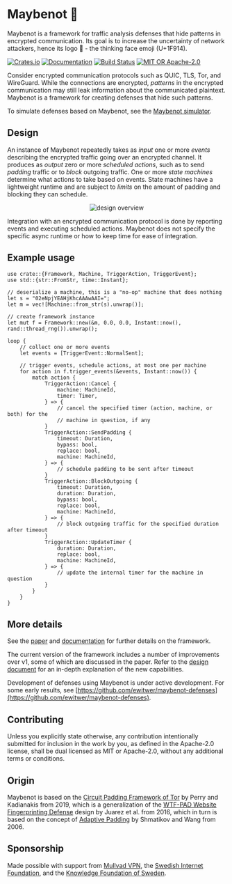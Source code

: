 # Maybenot 🤔

Maybenot is a framework for traffic analysis defenses that hide patterns in
encrypted communication. Its goal is to increase the uncertainty of network
attackers, hence its logo 🤔 - the thinking face emoji (U+1F914).

[![Crates.io][crates-badge]][crates-url]
[![Documentation][docs-badge]][docs-url]
[![Build Status][tests-badge]][tests-url]
[![MIT OR Apache-2.0][license-badge]][license-url]

[crates-badge]: https://img.shields.io/crates/v/maybenot.svg
[crates-url]: https://crates.io/crates/maybenot
[docs-badge]: https://docs.rs/maybenot/badge.svg
[docs-url]: https://docs.rs/maybenot
[tests-badge]: https://github.com/maybenot-io/maybenot/actions/workflows/tests.yml/badge.svg
[tests-url]: https://github.com/maybenot-io/maybenot/actions
[license-badge]: https://img.shields.io/crates/l/maybenot
[license-url]: https://github.com/maybenot-io/maybenot/

Consider encrypted communication protocols such as QUIC, TLS,  Tor, and
WireGuard. While the connections are encrypted, *patterns* in the encrypted
communication may still leak information about the communicated plaintext.
Maybenot is a framework for creating defenses that hide such patterns.


To simulate defenses based on Maybenot, see the [Maybenot
simulator](https://github.com/maybenot-io/maybenot-simulator/).

## Design
An instance of Maybenot repeatedly takes as *input* one or more *events*
describing the encrypted traffic going over an encrypted channel. It produces as
*output* zero or more *scheduled actions*, such as to send *padding* traffic or
to *block* outgoing traffic. One or more *state machines* determine what actions
to take based on events. State machines have a lightweight runtime and are
subject to *limits* on the amount of padding and blocking they can schedule.

<p align="center">
<picture>
  <source media="(prefers-color-scheme: dark)" srcset="https://raw.githubusercontent.com/maybenot-io/maybenot/main/overview-dark.svg">
  <img alt="design overview" src="https://raw.githubusercontent.com/maybenot-io/maybenot/main/overview-light.svg">
</picture>
</p>

Integration with an encrypted communication protocol is done by reporting events
and executing scheduled actions. Maybenot does not specify the specific async
runtime or how to keep time for ease of integration.

## Example usage
```rust,no_run
use crate::{Framework, Machine, TriggerAction, TriggerEvent};
use std::{str::FromStr, time::Instant};

// deserialize a machine, this is a "no-op" machine that does nothing
let s = "02eNpjYEAHjKhcAAAwAAI=";
let m = vec![Machine::from_str(s).unwrap()];

// create framework instance
let mut f = Framework::new(&m, 0.0, 0.0, Instant::now(), rand::thread_rng()).unwrap();

loop {
    // collect one or more events
    let events = [TriggerEvent::NormalSent];

    // trigger events, schedule actions, at most one per machine
    for action in f.trigger_events(&events, Instant::now()) {
        match action {
            TriggerAction::Cancel { 
                machine: MachineId,
                timer: Timer,
            } => {
                // cancel the specified timer (action, machine, or both) for the
                // machine in question, if any
            }
            TriggerAction::SendPadding {
                timeout: Duration,
                bypass: bool,
                replace: bool,
                machine: MachineId,
            } => {
                // schedule padding to be sent after timeout
            }
            TriggerAction::BlockOutgoing {
                timeout: Duration,
                duration: Duration,
                bypass: bool,
                replace: bool,
                machine: MachineId,
            } => {
                // block outgoing traffic for the specified duration after timeout
            }
            TriggerAction::UpdateTimer {
                duration: Duration,
                replace: bool,
                machine: MachineId,
            } => {
                // update the internal timer for the machine in question
            }
        }
    }
}
 ```

## More details
See the [paper](https://doi.org/10.1145/3603216.3624953) and
[documentation](https://docs.rs/maybenot/latest/maybenot) for further details on
the framework.

The current version of the framework includes a number of improvements over v1, some of which
are discussed in the paper. Refer to the [design document](https://arxiv.org/abs/2304.09510)
for an in-depth explanation of the new capabilities.

Development of defenses using Maybenot is under active development. For some
early results, see
[https://github.com/ewitwer/maybenot-defenses](https://github.com/ewitwer/maybenot-defenses).

## Contributing
Unless you explicitly state otherwise, any contribution intentionally submitted
for inclusion in the work by you, as defined in the Apache-2.0 license, shall be
dual licensed as MIT or Apache-2.0, without any additional terms or conditions.

## Origin
Maybenot is based on the [Circuit Padding Framework of
Tor](https://gitweb.torproject.org/tor.git/plain/doc/HACKING/CircuitPaddingDevelopment.md)
by Perry and Kadianakis from 2019, which is a generalization of the [WTF-PAD
Website Fingerprinting Defense](https://arxiv.org/pdf/1512.00524.pdf) design by
Juarez et al. from 2016, which in turn is based on the concept of [Adaptive
Padding](https://www.cs.utexas.edu/~shmat/shmat_esorics06.pdf) by Shmatikov and
Wang from 2006.

## Sponsorship
Made possible with support from [Mullvad VPN](https://mullvad.net/), the
[Swedish Internet Foundation](https://internetstiftelsen.se/en/), and the
[Knowledge Foundation of Sweden](https://www.kks.se/en/start-en/).
